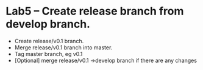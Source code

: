 # Lab5 – Create release branch from develop branch.
- Create release/v0.1 branch.
- Merge release/v0.1 branch into master.
- Tag master branch, eg v0.1
- [Optional] merge release/v0.1 ->develop branch if there are any changes